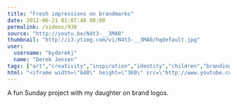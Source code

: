 ```yaml
---
title: "Fresh impressions on brandmarks"
date: 2012-06-21 01:07:48 00:00
permalink: /videos/930
source: "http://youtu.be/N4t3-__3MA0"
thumbnail: "http://i3.ytimg.com/vi/N4t3-__3MA0/hqdefault.jpg"
user:
  username: "byderekj"
  name: "Derek Jensen"
tags: ["art","creativity","inspiration","identity","children","branding","experiment","logos","impression"]
html: "<iframe width=\"640\" height=\"360\" src=\"http://www.youtube.com/embed/N4t3-__3MA0?wmode=transparent&fs=1&feature=oembed\" frameborder=\"0\" allowfullscreen></iframe>"
---
```


A fun Sunday project with my daughter on brand logos.